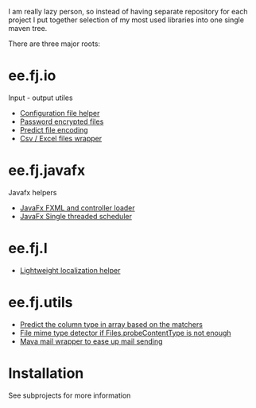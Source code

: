 I am really lazy person, so instead of having separate repository for each project I put together selection of my most used libraries into one single maven tree.

There are three major roots:

# ee.fj.io

Input - output utiles

- [Configuration file helper](ee.fj.io/ee.fj.io.config)
- [Password encrypted files](ee.fj.io/ee.fj.io.passwordfile)
- [Predict file encoding](ee.fj.io/ee.fj.io.smartreader)
- [Csv / Excel files wrapper](ee.fj.io/ee.fj.io.tablereader)

# ee.fj.javafx

Javafx helpers

- [JavaFx FXML and controller loader](ee.fj.javafx/ee.fj.javafx.loader)
- [JavaFx Single threaded scheduler](ee.fj.javafx/ee.fj.javafx.concurrent)

# ee.fj.l

- [Lightweight localization helper](ee.fj.l/ee.fj.l.l10n)

# ee.fj.utils

- [Predict the column type in array based on the matchers](ee.fj.utils/ee.fj.utils.columnpredictor)
- [File mime type detector if Files.probeContentType is not enough](ee.fj.utils/ee.fj.utils.filetypes)
- [Mava mail wrapper to ease up mail sending](ee.fj.utils/ee.fj.utils.mailer)

# Installation

See subprojects for more information